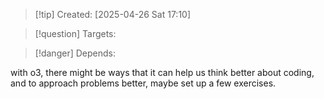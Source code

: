 
>[!tip] Created: [2025-04-26 Sat 17:10]

>[!question] Targets: 

>[!danger] Depends: 

with o3, there might be ways that it can help us think better about coding, and to approach problems better, maybe set up a few exercises.